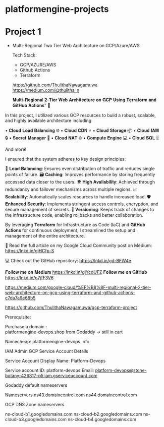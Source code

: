 # platformengine-projects

# Project 1
-  Multi-Regional Two Tier Web Architecture on GCP/Azure/AWS

   Tech Stack:

    - GCP/AZURE/AWS
    - Github Actions
    - Terraform

    https://github.com/ThulithaNawagamuwa
    https://medium.com/@thulitha_n


    𝐌𝐮𝐥𝐭𝐢-𝐑𝐞𝐠𝐢𝐨𝐧𝐚𝐥 𝟐-𝐓𝐢𝐞𝐫 𝐖𝐞𝐛 𝐀𝐫𝐜𝐡𝐢𝐭𝐞𝐜𝐭𝐮𝐫𝐞 𝐨𝐧 𝐆𝐂𝐏 𝐔𝐬𝐢𝐧𝐠 𝐓𝐞𝐫𝐫𝐚𝐟𝐨𝐫𝐦 𝐚𝐧𝐝 𝐆𝐢𝐭𝐇𝐮𝐛 𝐀𝐜𝐭𝐢𝐨𝐧𝐬" 🚀

In this project, I utilized various GCP resources to build a robust, scalable, and highly available architecture including:

• 𝐂𝐥𝐨𝐮𝐝 𝐋𝐨𝐚𝐝 𝐁𝐚𝐥𝐚𝐧𝐜𝐢𝐧𝐠 🌐
• 𝐂𝐥𝐨𝐮𝐝 𝐂𝐃𝐍 ⚡
• 𝐂𝐥𝐨𝐮𝐝 𝐒𝐭𝐨𝐫𝐚𝐠𝐞 📦
• 𝐂𝐥𝐨𝐮𝐝 𝐈𝐀𝐌 🔒 
• 𝐒𝐞𝐜𝐫𝐞𝐭 𝐌𝐚𝐧𝐚𝐠𝐞𝐫 🔑
• 𝐂𝐥𝐨𝐮𝐝 𝐍𝐀𝐓 🌐
• 𝐂𝐨𝐦𝐩𝐮𝐭𝐞 𝐄𝐧𝐠𝐢𝐧𝐞 💻
• 𝐂𝐥𝐨𝐮𝐝 𝐒𝐐𝐋 🗄️

And more!

I ensured that the system adheres to key design principles:

🔄 𝐋𝐨𝐚𝐝 𝐁𝐚𝐥𝐚𝐧𝐜𝐢𝐧𝐠: Ensures even distribution of traffic and reduces single points of failure.
🗃️ 𝐂𝐚𝐜𝐡𝐢𝐧𝐠: Improves performance by storing frequently accessed data closer to the users.
🌍 𝐇𝐢𝐠𝐡 𝐀𝐯𝐚𝐢𝐥𝐚𝐛𝐢𝐥𝐢𝐭𝐲: Achieved through redundancy and failover mechanisms across multiple regions.
📈 𝐒𝐜𝐚𝐥𝐚𝐛𝐢𝐥𝐢𝐭𝐲: Automatically scales resources to handle increased load.
🛡️ 𝐄𝐧𝐡𝐚𝐧𝐜𝐞𝐝 𝐒𝐞𝐜𝐮𝐫𝐢𝐭𝐲: Implements stringent access controls, encryption, and secure management of secrets.
📜 𝐕𝐞𝐫𝐬𝐢𝐨𝐧𝐢𝐧𝐠: Keeps track of changes to the infrastructure code, enabling rollbacks and better collaboration.

By leveraging 𝐓𝐞𝐫𝐫𝐚𝐟𝐨𝐫𝐦 for Infrastructure as Code (IaC) and 𝐆𝐢𝐭𝐇𝐮𝐛 𝐀𝐜𝐭𝐢𝐨𝐧𝐬 for continuous deployment, I streamlined the setup and management of the entire architecture.

📖 Read the full article on my Google Cloud Community post on Medium: https://lnkd.in/giHCfp-S

💻 Check out the GitHub repository: https://lnkd.in/gd-BFW4e

𝐅𝐨𝐥𝐥𝐨𝐰 𝐦𝐞 𝐨𝐧 𝐌𝐞𝐝𝐢𝐮𝐦 https://lnkd.in/giYcdUFZ
𝐅𝐨𝐥𝐥𝐨𝐰 𝐦𝐞 𝐨𝐧 𝐆𝐢𝐭𝐇𝐮𝐛 https://lnkd.in/g7jfF3V6


https://medium.com/google-cloud/%EF%B8%8F-multi-regional-2-tier-web-architecture-on-gcp-using-terraform-and-github-actions-c7da7a6e68b5

https://github.com/ThulithaNawagamuwa/gcp-terraform-project



Prerequisite:

Purchase a domain :  
platformengine-devops.shop from Godaddy -> still in cart

Namecheap:  platformengine-devops.info

IAM Admin GCP Service Account Details

Service Account Display Name: Platform-Devops

Service account ID: platform-devops  Email: platform-devops@stone-botany-426817-p5.iam.gserviceaccount.com


Godaddy default nameservers

Nameservers
ns43.domaincontrol.com
ns44.domaincontrol.com


GCP DNS Zone nameservers

ns-cloud-b1.googledomains.com
ns-cloud-b2.googledomains.com
ns-cloud-b3.googledomains.com
ns-cloud-b4.googledomains.com